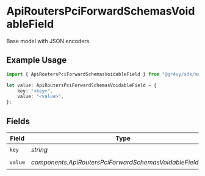 # ApiRoutersPciForwardSchemasVoidableField

Base model with JSON encoders.

## Example Usage

```typescript
import { ApiRoutersPciForwardSchemasVoidableField } from "@gr4vy/sdk/models/components";

let value: ApiRoutersPciForwardSchemasVoidableField = {
    key: "<key>",
    value: "<value>",
};
```

## Fields

| Field                                                      | Type                                                       | Required                                                   | Description                                                |
| ---------------------------------------------------------- | ---------------------------------------------------------- | ---------------------------------------------------------- | ---------------------------------------------------------- |
| `key`                                                      | *string*                                                   | :heavy_check_mark:                                         | N/A                                                        |
| `value`                                                    | *components.ApiRoutersPciForwardSchemasVoidableFieldValue* | :heavy_check_mark:                                         | N/A                                                        |